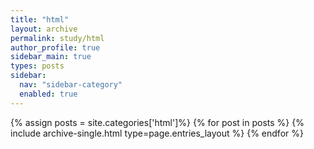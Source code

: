 ```yaml
---
title: "html"
layout: archive
permalink: study/html
author_profile: true
sidebar_main: true
types: posts
sidebar:
  nav: "sidebar-category"
  enabled: true
---
```


{% assign posts = site.categories['html']%}
{% for post in posts %}
  {% include archive-single.html type=page.entries_layout %}
{% endfor %}
